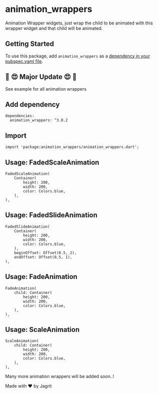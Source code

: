 # animation_wrappers

Animation Wrapper widgets, just wrap the child to be animated with this wrapper widget and that child will be animated.

## Getting Started

To use this package, add `animation_wrappers` as a [dependency in your pubspec.yaml file](https://flutter.io/platform-plugins/).

## :star_struck: :heart_eyes: **Major Update** :heart_eyes: :star_struck:

See example for all animation wrappers

## Add dependency
```
dependencies:
  animation_wrappers: ^3.0.2
```

## Import
```
import 'package:animation_wrappers/animation_wrappers.dart';
```

## Usage: FadedScaleAnimation
```
FadedScaleAnimation(
    Container(
        height: 200,
        width: 200,
        color: Colors.blue,
    ),
),
```
## Usage: FadedSlideAnimation
```
FadedSlideAnimation(
    Container(
        height: 200,
        width: 200,
        color: Colors.blue,
    ),
    beginOffset: Offset(0.5, 2),
    endOffset: Offset(0.5, 1),
),
```
## Usage: FadeAnimation
```
FadeAnimation(
    child: Container(
        height: 200,
        width: 200,
        color: Colors.blue,
    ),
),
```
## Usage: ScaleAnimation
```
ScaleAnimation(
    child: Container(
        height: 200,
        width: 200,
        color: Colors.blue,
    ),
),
```

Many more animation wrappers will be added soon..!

Made with :heart: by Jagrit